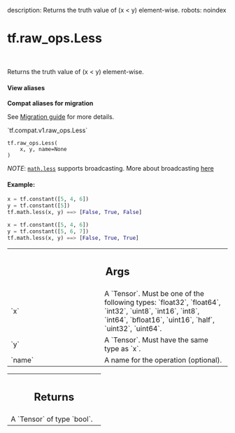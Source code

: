 description: Returns the truth value of (x < y) element-wise.
robots: noindex

# tf.raw_ops.Less

<!-- Insert buttons and diff -->

<table class="tfo-notebook-buttons tfo-api nocontent" align="left">

</table>



Returns the truth value of (x < y) element-wise.


<section class="expandable">
  <h4 class="showalways">View aliases</h4>
  <p>
<b>Compat aliases for migration</b>
<p>See
<a href="https://www.tensorflow.org/guide/migrate">Migration guide</a> for
more details.</p>
<p>`tf.compat.v1.raw_ops.Less`</p>
</p>
</section>

<pre class="devsite-click-to-copy prettyprint lang-py tfo-signature-link">
<code>tf.raw_ops.Less(
    x, y, name=None
)
</code></pre>



<!-- Placeholder for "Used in" -->

*NOTE*: <a href="../../tf/math/less.md"><code>math.less</code></a> supports broadcasting. More about broadcasting
[here](http://docs.scipy.org/doc/numpy/user/basics.broadcasting.html)

#### Example:



```python
x = tf.constant([5, 4, 6])
y = tf.constant([5])
tf.math.less(x, y) ==> [False, True, False]

x = tf.constant([5, 4, 6])
y = tf.constant([5, 6, 7])
tf.math.less(x, y) ==> [False, True, True]
```

<!-- Tabular view -->
 <table class="responsive fixed orange">
<colgroup><col width="214px"><col></colgroup>
<tr><th colspan="2"><h2 class="add-link">Args</h2></th></tr>

<tr>
<td>
`x`<a id="x"></a>
</td>
<td>
A `Tensor`. Must be one of the following types: `float32`, `float64`, `int32`, `uint8`, `int16`, `int8`, `int64`, `bfloat16`, `uint16`, `half`, `uint32`, `uint64`.
</td>
</tr><tr>
<td>
`y`<a id="y"></a>
</td>
<td>
A `Tensor`. Must have the same type as `x`.
</td>
</tr><tr>
<td>
`name`<a id="name"></a>
</td>
<td>
A name for the operation (optional).
</td>
</tr>
</table>



<!-- Tabular view -->
 <table class="responsive fixed orange">
<colgroup><col width="214px"><col></colgroup>
<tr><th colspan="2"><h2 class="add-link">Returns</h2></th></tr>
<tr class="alt">
<td colspan="2">
A `Tensor` of type `bool`.
</td>
</tr>

</table>

